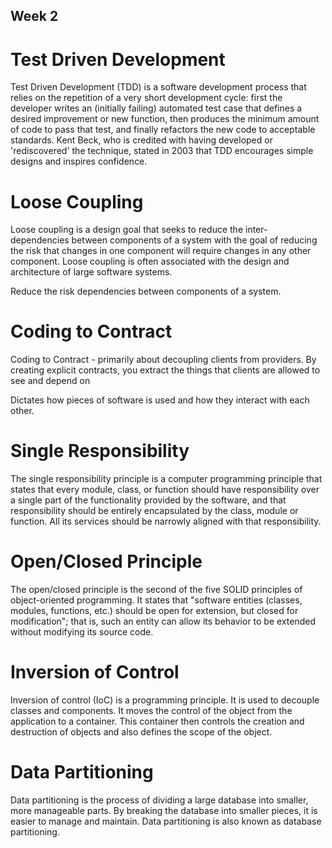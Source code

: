 ## Week 2 

# Test Driven Development
Test Driven Development (TDD) is a software development process that relies on the repetition of a very short development cycle: first the developer writes an (initially failing) automated test case that defines a desired improvement or new function, then produces the minimum amount of code to pass that test, and finally refactors the new code to acceptable standards. Kent Beck, who is credited with having developed or 'rediscovered' the technique, stated in 2003 that TDD encourages simple designs and inspires confidence.

# Loose Coupling
Loose coupling is a design goal that seeks to reduce the inter-dependencies between components of a system with the goal of reducing the risk that changes in one component will require changes in any other component. Loose coupling is often associated with the design and architecture of large software systems.

Reduce the risk dependencies between components of a system.

# Coding to Contract 
Coding to Contract - primarily about decoupling clients from providers. By creating explicit contracts, you extract the things that clients are allowed to see and depend on 

Dictates how pieces of software is used and how they interact with each other.

# Single Responsibility
The single responsibility principle is a computer programming principle that states that every module, class, or function should have responsibility over a single part of the functionality provided by the software, and that responsibility should be entirely encapsulated by the class, module or function. All its services should be narrowly aligned with that responsibility.

# Open/Closed Principle
The open/closed principle is the second of the five SOLID principles of object-oriented programming. It states that "software entities (classes, modules, functions, etc.) should be open for extension, but closed for modification"; that is, such an entity can allow its behavior to be extended without modifying its source code.

# Inversion of Control
Inversion of control (IoC) is a programming principle. It is used to decouple classes and components. It moves the control of the object from the application to a container. This container then controls the creation and destruction of objects and also defines the scope of the object.

# Data Partitioning
Data partitioning is the process of dividing a large database into smaller, more manageable parts. By breaking the database into smaller pieces, it is easier to manage and maintain. Data partitioning is also known as database partitioning.

